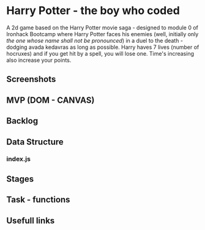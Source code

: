 # Harry Potter - the boy who coded
A 2d game based on the Harry Potter movie saga - designed to module 0 of Ironhack Bootcamp where Harry Potter faces his enemies (well, initially only *the one whose name shall not be pronounced*) in a duel to the death - dodging avada kedavras as long as possible. Harry haves 7 lives (number of hocruxes) and if you get hit by a spell, you will lose one. Time's increasing also increase your points.

## Screenshots

## MVP (DOM - CANVAS)

## Backlog

## Data Structure
### index.js

## Stages

## Task - functions

## Usefull links




